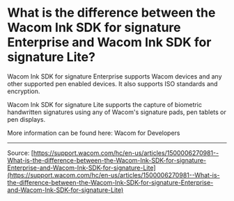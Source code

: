 # What is the difference between the Wacom Ink SDK for signature Enterprise and Wacom Ink SDK for signature Lite?

Wacom Ink SDK for signature Enterprise supports Wacom devices and any other supported pen enabled devices. It also supports ISO standards and encryption.


Wacom Ink SDK for signature Lite supports the capture of biometric handwritten signatures using any of Wacom's signature pads, pen tablets or pen displays. 


More information can be found here: Wacom for Developers

---
Source: [https://support.wacom.com/hc/en-us/articles/1500006270981--What-is-the-difference-between-the-Wacom-Ink-SDK-for-signature-Enterprise-and-Wacom-Ink-SDK-for-signature-Lite](https://support.wacom.com/hc/en-us/articles/1500006270981--What-is-the-difference-between-the-Wacom-Ink-SDK-for-signature-Enterprise-and-Wacom-Ink-SDK-for-signature-Lite)
